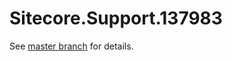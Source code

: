 # Sitecore.Support.137983

See [master branch](https://github.com/sitecoresupport/Sitecore.Support.137983) for details.